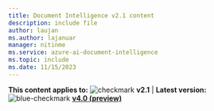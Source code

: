 ```yaml
---
title: Document Intelligence v2.1 content
description: include file
author: laujan
ms.author: lajanuar
manager: nitinme
ms.service: azure-ai-document-intelligence
ms.topic: include
ms.date: 11/15/2023
---
```


**This content applies to:** ![checkmark](../media/yes-icon.png) **v2.1** | **Latest version:** ![blue-checkmark](../media/blue-yes-icon.png) [**v4.0 (preview)**](?view=doc-intel-4.0.0&preserve-view=tru)
